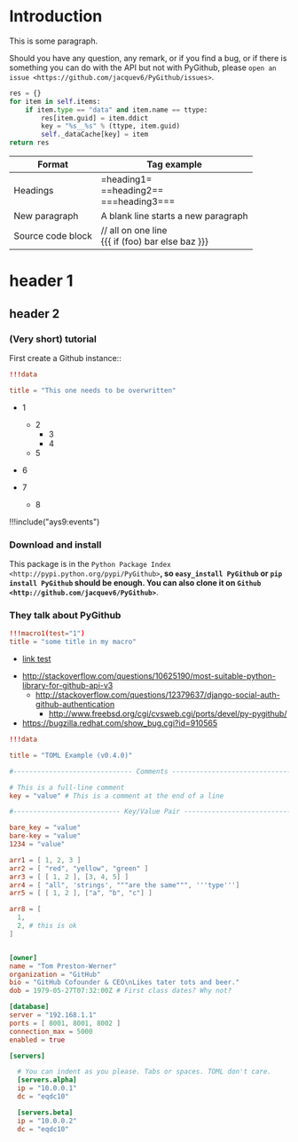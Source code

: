 
# Introduction

This is some paragraph.

Should you have any question, any remark, or if you find a bug,
or if there is something you can do with the API but not with PyGithub,
please `open an issue <https://github.com/jacquev6/PyGithub/issues>`.

```python
res = {}
for item in self.items:
    if item.type == "data" and item.name == ttype:
        res[item.guid] = item.ddict
        key = "%s__%s" % (ttype, item.guid)
        self._dataCache[key] = item
return res
```

| Format   | Tag example |
| -------- | ----------- |
| Headings | =heading1=<br>==heading2==<br>===heading3=== |
| New paragraph | A blank line starts a new paragraph |
| Source code block |  // all on one line<br> {{{ if (foo) bar else   baz }}} |

# header 1

## header 2

### (Very short) tutorial

First create a Github instance::

```toml
!!!data

title = "This one needs to be overwritten"

```

* 1
    * 2
        * 3 
        * 4
    * 5
* 6

* 7
    * 8



!!!include("ays9:events")

### Download and install

This package is in the `Python Package Index <http://pypi.python.org/pypi/PyGithub>`__,
so ``easy_install PyGithub`` or ``pip install PyGithub`` should be enough.
You can also clone it on `Github <http://github.com/jacquev6/PyGithub>`__.

### They talk about PyGithub

```toml
!!!macro1(test="1")
title = "some title in my macro"
```

- [link test](https://github.com/jacquev6/PyGithub/issues)

* http://stackoverflow.com/questions/10625190/most-suitable-python-library-for-github-api-v3
    * http://stackoverflow.com/questions/12379637/django-social-auth-github-authentication
        * http://www.freebsd.org/cgi/cvsweb.cgi/ports/devel/py-pygithub/
* https://bugzilla.redhat.com/show_bug.cgi?id=910565

```toml
!!!data

title = "TOML Example (v0.4.0)"

#------------------------------ Comments ------------------------------

# This is a full-line comment
key = "value" # This is a comment at the end of a line

#--------------------------- Key/Value Pair ---------------------------

bare_key = "value"
bare-key = "value"
1234 = "value"

arr1 = [ 1, 2, 3 ]
arr2 = [ "red", "yellow", "green" ]
arr3 = [ [ 1, 2 ], [3, 4, 5] ]
arr4 = [ "all", 'strings', """are the same""", '''type''']
arr5 = [ [ 1, 2 ], ["a", "b", "c"] ]

arr8 = [
  1,
  2, # this is ok
]


[owner]
name = "Tom Preston-Werner"
organization = "GitHub"
bio = "GitHub Cofounder & CEO\nLikes tater tots and beer."
dob = 1979-05-27T07:32:00Z # First class dates? Why not?

[database]
server = "192.168.1.1"
ports = [ 8001, 8001, 8002 ]
connection_max = 5000
enabled = true

[servers]

  # You can indent as you please. Tabs or spaces. TOML don't care.
  [servers.alpha]
  ip = "10.0.0.1"
  dc = "eqdc10"

  [servers.beta]
  ip = "10.0.0.2"
  dc = "eqdc10"


```

